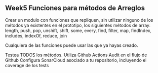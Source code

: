 ## Week5 Funciones para métodos de Arreglos

Crear un modulo con funciones que repliquen, sin utilizar ninguno de los métodos ya existentes en el prototipo, los siguientes métodos de array: length, push, pop, unshift, shift, some, every, find, filter, map, findIndex, includes, indexOf, reduce, join

Cualquiera de las funciones puede usar las que ya hayas creado.​

Testea TODOS los métodos.
Utiliza Github Actions Audit en el flujo de Github
Configura SonarCloud asociado a tu repositorio, incluyendo el coverage de los tests
